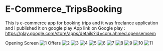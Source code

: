 # E-Commerce_TripsBooking
This is e-commerce app for booking trips and it was freelance application and i published it on google play 
App link on Google play : https://play.google.com/store/apps/details?id=com.ahmed.opensemsem


Opening Screen
![1](https://user-images.githubusercontent.com/76598011/187875119-e5ceae7e-12eb-4c90-9f4c-8745bc4682f8.png)
Offers
![2](https://user-images.githubusercontent.com/76598011/187875121-80fe9e53-e56a-443d-8bab-895ed7386628.png)
![3](https://user-images.githubusercontent.com/76598011/187875094-b09f8880-4970-4c9e-b1cb-eb8127da768f.png)
![4](https://user-images.githubusercontent.com/76598011/187875097-29d80d81-78f6-47e9-b902-890cb99ec1e9.png)
![5](https://user-images.githubusercontent.com/76598011/187875099-9cd81921-7ecb-4a84-920b-a11021a74e4f.png)
![6](https://user-images.githubusercontent.com/76598011/187875101-84657713-e5e2-4302-8044-e812b26878aa.png)
![7](https://user-images.githubusercontent.com/76598011/187875106-8cf3ad62-bb2d-41bf-9f55-99d160f7d799.png)
![8](https://user-images.githubusercontent.com/76598011/187875108-051d4157-2073-4a59-b1eb-60b7e1ba6434.png)
![9](https://user-images.githubusercontent.com/76598011/187875110-03c4ddd6-0313-4efd-8993-3495791640bd.png)
![10](https://user-images.githubusercontent.com/76598011/187875112-31e36039-e245-4e10-ab0c-a1346ad9214b.png)
![11](https://user-images.githubusercontent.com/76598011/187875114-78a1f016-5578-4be4-9889-010a55309c19.png)
